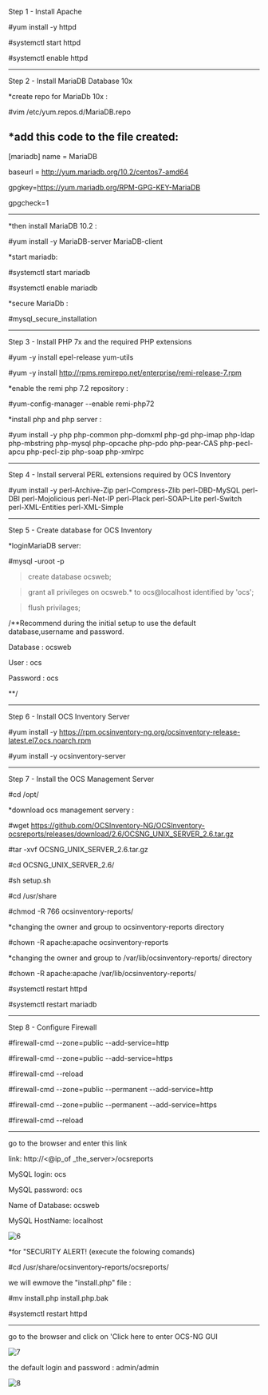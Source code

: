 Step 1 - Install Apache

#yum install -y httpd

#systemctl start httpd

#systemctl enable httpd

-------------------------------------------

Step 2 - Install MariaDB Database 10x

*create repo for MariaDb 10x : 

#vim /etc/yum.repos.d/MariaDB.repo

*add this code to the file created: 
---------------------
[mariadb]
name = MariaDB

baseurl = http://yum.mariadb.org/10.2/centos7-amd64

gpgkey=https://yum.mariadb.org/RPM-GPG-KEY-MariaDB

gpgcheck=1

---------------------

*then install MariaDB 10.2 : 

#yum install -y MariaDB-server MariaDB-client

*start mariadb: 

#systemctl start mariadb 

#systemctl enable mariadb

*secure MariaDb : 

#mysql_secure_installation

-------------------------------------------

Step 3 - Install PHP 7x and the required PHP extensions

#yum -y install epel-release yum-utils

#yum -y install http://rpms.remirepo.net/enterprise/remi-release-7.rpm

*enable the remi php 7.2 repository : 

#yum-config-manager --enable remi-php72

*install php and php server :

#yum install -y php php-common php-domxml php-gd php-imap php-ldap php-mbstring php-mysql php-opcache php-pdo php-pear-CAS php-pecl-apcu php-pecl-zip php-soap php-xmlrpc

-------------------------------------------

Step 4 - Install serveral PERL extensions required by OCS Inventory

#yum install -y perl-Archive-Zip perl-Compress-Zlib perl-DBD-MySQL perl-DBI perl-Mojolicious perl-Net-IP perl-Plack perl-SOAP-Lite perl-Switch perl-XML-Entities perl-XML-Simple

-------------------------------------------

Step 5 - Create database for OCS Inventory

*loginMariaDB server: 

#mysql -uroot -p 

>create database ocsweb;

>grant all privileges on ocsweb.* to ocs@localhost identified by 'ocs';

>flush privilages;

/**Recommend during the initial setup to use the default database,username and password.

Database : ocsweb

User : ocs

Password : ocs

**/

-------------------------------------------

Step 6 - Install OCS Inventory Server

#yum install -y https://rpm.ocsinventory-ng.org/ocsinventory-release-latest.el7.ocs.noarch.rpm

#yum install -y ocsinventory-server

-------------------------------------------

Step 7 - Install the OCS Management Server 

#cd /opt/

*download ocs management servery : 

#wget https://github.com/OCSInventory-NG/OCSInventory-ocsreports/releases/download/2.6/OCSNG_UNIX_SERVER_2.6.tar.gz

#tar -xvf OCSNG_UNIX_SERVER_2.6.tar.gz

#cd OCSNG_UNIX_SERVER_2.6/

#sh setup.sh

#cd /usr/share

#chmod -R 766 ocsinventory-reports/

*changing the owner and group to ocsinventory-reports directory

#chown -R apache:apache ocsinventory-reports

*changing the owner and group to /var/lib/ocsinventory-reports/ directory

#chown -R apache:apache /var/lib/ocsinventory-reports/

#systemctl restart httpd 

#systemctl restart mariadb

-------------------------------------------
Step 8 - Configure Firewall

#firewall-cmd --zone=public --add-service=http 

#firewall-cmd --zone=public --add-service=https

#firewall-cmd --reload

#firewall-cmd --zone=public --permanent --add-service=http

#firewall-cmd --zone=public --permanent --add-service=https

#firewall-cmd --reload

-------------------------------------------
go to the browser and enter this link

link: http://<@ip_of _the_server>/ocsreports

MySQL login: ocs

MySQL password: ocs 

Name of Database: ocsweb

MySQL HostName: localhost

![6](https://user-images.githubusercontent.com/63731183/121808470-8e31a400-cc50-11eb-844a-020f1f0a1614.JPG)

*for "SECURITY ALERT! (execute the folowing comands)

#cd /usr/share/ocsinventory-reports/ocsreports/

we will ewmove the "install.php" file : 

#mv install.php install.php.bak

#systemctl restart httpd

-------------------------------------------
go to the browser and click on 'Click here to enter OCS-NG GUI

![7](https://user-images.githubusercontent.com/63731183/121808562-f41e2b80-cc50-11eb-8752-2edf8358f41b.JPG)

the default login and password : admin/admin 

![8](https://user-images.githubusercontent.com/63731183/121808636-58d98600-cc51-11eb-94d2-7fc668201209.JPG)
